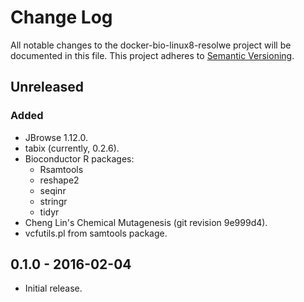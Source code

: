 # Change Log
All notable changes to the docker-bio-linux8-resolwe project will be documented
in this file.
This project adheres to [Semantic Versioning](http://semver.org/).

## Unreleased

### Added

- JBrowse 1.12.0.
- tabix (currently, 0.2.6).
- Bioconductor R packages:
  - Rsamtools
  - reshape2
  - seqinr
  - stringr
  - tidyr
- Cheng Lin's Chemical Mutagenesis (git revision 9e999d4).
- vcfutils.pl from samtools package.

## 0.1.0 - 2016-02-04

- Initial release.

